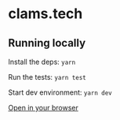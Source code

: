 # clams.tech

## Running locally

Install the deps:
`yarn`

Run the tests:
`yarn test`

Start dev environment:
`yarn dev`

[Open in your browser](https://localhost:5173)
